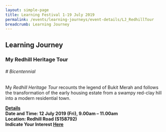 ```yaml
---
layout: simple-page
title: Learning Festival 1-19 July 2019
permalink: /events/learning-journeys/event-details/LJ_RedhillTour
breadcrumb: Learning Journey
---
```


## Learning Journey
### My Redhill Heritage Tour

###### _# Bicentennial_ 

My <i>Redhill Heritage Tour</i> recounts the legend of Bukit Merah and follows the transformation of the early housing estate from a swampy red-clay hill into a modern residential town. 

<b><u>Details</u><br>
**Date and Time: 12 July 2019 (Fri), 9.00am – 11.00am** <br>
**Location: Redhill Road (S158792)** <br>
**Indicate Your Interest [Here](https://www.eventbrite.sg/e/my-redhill-heritage-tour-tickets-63640491423)** 

